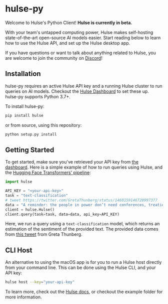 # hulse-py
Welcome to Hulse's Python Client! **Hulse is currently in beta.**

With your team's untapped computing power, Hulse makes self-hosting state-of-the-art open-source AI models easier.
Start reading below to learn how to use the Hulse API, and set up the Hulse desktop app.

If you have questions or want to talk about anything related to Hulse, you are welcome to join the community on [Discord](https://discord.gg/uPf74RXSC2)!

## Installation
hulse-py requires an active Hulse API key and a running Hulse cluster to run queries on AI models. Checkout the [Hulse Dashboard](https://hulse-api.herokuapp.com/login) to set these up. hulse-py supports Python 3.7+.

To install hulse-py:
```bash
pip install hulse
```

or from source, using this repository:
```bash
python setup.py install
```

## Getting Started

To get started, make sure you've retrieved your API key from [the dashboard](https://hulse-api.herokuapp.com/login). Here is a simple example of how to run queries using Hulse, and the [Hugging Face Transformers' pipeline](https://github.com/huggingface/transformers):
```python
import hulse

API_KEY = "<your-api-key>"
task = "text-classification"
# tweet https://twitter.com/GretaThunberg/status/1460159146720997377
data = "A reminder: the people in power don’t need conferences, treaties or agreements to start taking real climate action. They can start today. When enough people come together then change will come and we can achieve almost anything. So instead of looking for hope - start creating it."
client = hulse.Hulse()
client.query(task=task, data=data, api_key=API_KEY)
```
Here, we run a query using a `text-classification` model, which returns an estimation of the sentiment of the provided text. The provided data comes from [this tweet](https://twitter.com/GretaThunberg/status/1460159146720997377) from Greta Thunberg. 

## CLI Host
An alternative to using the macOS app is for you to run a Hulse host directly from your command line. This can be done using the Hulse CLI, and your API key:
```bash
hulse host --key="your-api-key"
```

To learn more, check out the [Hulse docs](https://sacha-levy.gitbook.io/hulse/), or checkout the example folder for more information.